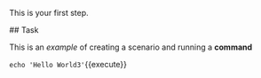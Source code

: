 This is your first step.

## Task

This is an _example_ of creating a scenario and running a **command**

`echo 'Hello World3'`{{execute}}
